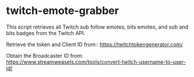 # twitch-emote-grabber
This script retrieves all Twitch sub follow emotes, bits emotes, and sub and bits badges from the Twitch API.

Retrieve the token and Client ID from::
https://twitchtokengenerator.com/

Obtain the Broadcaster ID from:
https://www.streamweasels.com/tools/convert-twitch-username-to-user-id/

